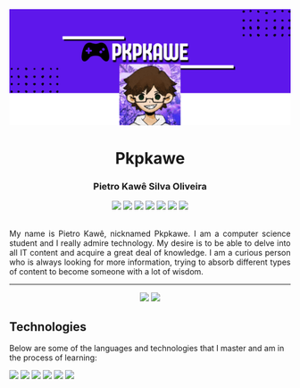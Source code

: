 <div align="center">
  <img src="https://github.com/Pkpkawe/Pkpkawe/blob/main/Img/Pkpkawe_Banner.png"/>
  <h1>Pkpkawe</h1>
  <h3>Pietro Kawê Silva Oliveira</h3>
  <div>
    <a href="malito:kawepietro50@gmail.com"><img src="https://img.shields.io/badge/Gmail-D14836?style=for-the-badge&logo=gmail&logoColor=white" target="_blank"></a>
    <a href="https://discord.gg/ymx4nWJCXn"><img src="https://img.shields.io/badge/Discord-7289DA?style=for-the-badge&logo=discord&logoColor=white" target="_blank"></a>
    <a href="https://www.youtube.com/@Pkpkawe"><img src="https://img.shields.io/badge/YouTube-FF0000?style=for-the-badge&logo=youtube&logoColor=white" target="_blank"></a>
    <a href="https://www.twitch.tv/pkpkawe"><img src="https://img.shields.io/badge/Twitch-9146FF?style=for-the-badge&logo=twitch&logoColor=white" target="_blank"></a>
    <a href="https://www.instagram.com/pkpkawe/"><img src="https://img.shields.io/badge/Instagram-E4405F?style=for-the-badge&logo=instagram&logoColor=white" target="_blank"></a>
    <a href="www.linkedin.com/in/pietro-kawê-silva-oliveira-70220b2b8"><img src="https://img.shields.io/badge/LinkedIn-0077B5?style=for-the-badge&logo=linkedin&logoColor=white" target="_blank"></a>
    <a href="https://github.com/Pkpkawe"><img src="https://img.shields.io/badge/GitHub-100000?style=for-the-badge&logo=github&logoColor=white" target="_blank"></a>
</div>
  <br>
  <p align="justify">My name is Pietro Kawê, nicknamed Pkpkawe. I am a computer science student and I really admire technology. My desire is to be able to delve into all IT content and acquire a great deal of knowledge. I am a curious person who is always looking for more information, trying to absorb different types of content to become someone with a lot of wisdom.</p>
  <p align="justify"></p>
  <hr>
</div>

<div align="center">
  <img height="200px" src="https://github-readme-stats.vercel.app/api?username=pkpkawe&show_icons=true&theme=dracula"/>
  <img height="200px" src="https://github-readme-stats.vercel.app/api/top-langs/?username=pkpkawe&layout=donut"/>
</div>

<div>
  <h2>Technologies</h2>
  <p>Below are some of the languages ​​and technologies that I master and am in the process of learning:</p>
  <img width="60px" src="https://cdn.jsdelivr.net/gh/devicons/devicon@latest/icons/python/python-original.svg" />
  <img width="60px" src="https://cdn.jsdelivr.net/gh/devicons/devicon@latest/icons/javascript/javascript-original.svg" />
  <img width="60px" src="https://cdn.jsdelivr.net/gh/devicons/devicon@latest/icons/html5/html5-original.svg" />
  <img width="60px" src="https://cdn.jsdelivr.net/gh/devicons/devicon@latest/icons/css3/css3-original.svg" />
  <img width="60px" src="https://cdn.jsdelivr.net/gh/devicons/devicon@latest/icons/sqlite/sqlite-original.svg" />
  <img width="60px" src="https://cdn.jsdelivr.net/gh/devicons/devicon@latest/icons/django/django-plain.svg" />
</div>



